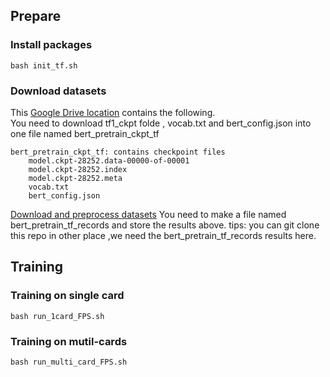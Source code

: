 
## Prepare

### Install packages

```shell
bash init_tf.sh
```

### Download datasets

This [Google Drive location](https://drive.google.com/drive/folders/1oQF4diVHNPCclykwdvQJw8n_VIWwV0PT) contains the following.  
You need to download tf1_ckpt folde , vocab.txt and bert_config.json into one file named bert_pretrain_ckpt_tf

```
bert_pretrain_ckpt_tf: contains checkpoint files
    model.ckpt-28252.data-00000-of-00001
    model.ckpt-28252.index
    model.ckpt-28252.meta
    vocab.txt
    bert_config.json
```
[Download and preprocess datasets](https://github.com/mlcommons/training/tree/master/language_model/tensorflow/bert#generate-the-tfrecords-for-wiki-dataset)
You need to make a file named  bert_pretrain_tf_records and store the results above.
tips: you can git clone this repo in other place ,we need the bert_pretrain_tf_records results here.


## Training

### Training on single card

```shell
bash run_1card_FPS.sh
```

### Training on mutil-cards
```shell
bash run_multi_card_FPS.sh 
```
 